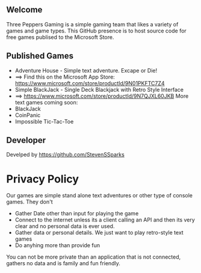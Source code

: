 ## Welcome
Three Peppers Gaming is a simple gaming team that likes a variety of games and game types. This GitHub presence is to host source code for free games publised to the Microsoft Store. 

## Published Games
* Adventure House - Simple text adventure. Excape or Die! 
* ==> Find this on the Microsoft App Store: https://www.microsoft.com/store/productId/9N01PKFTC7Z4
* Simple BlackJack - Single Deck Blackjack with Retro Style Interface
* ==> https://www.microsoft.com/store/productId/9N7QJXL60JKB
More text games coming soon:
* BlackJack 
* CoinPanic
* Impossible Tic-Tac-Toe

## Developer 
Develped by https://github.com/StevenSSparks

# Privacy Policy
Our games are simple stand alone text adventures or other type of console games. 
They don't 
* Gather Date other than input for playing the game
* Connect to the internet unless its a client calling an API and then its very clear and no personal data is ever used. 
* Gather data or personal details. We just want to play retro-style text games
* Do anyhing more than provide fun

You can not be more private than an application that is not connected, gathers no data and is family and fun friendly. 

